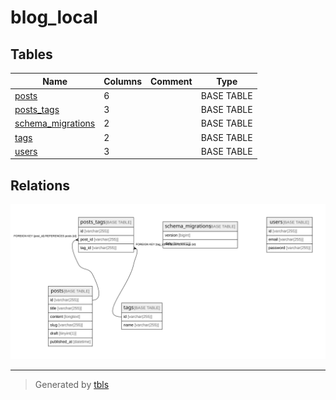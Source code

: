 # blog_local

## Tables

| Name | Columns | Comment | Type |
| ---- | ------- | ------- | ---- |
| [posts](posts.md) | 6 |  | BASE TABLE |
| [posts_tags](posts_tags.md) | 3 |  | BASE TABLE |
| [schema_migrations](schema_migrations.md) | 2 |  | BASE TABLE |
| [tags](tags.md) | 2 |  | BASE TABLE |
| [users](users.md) | 3 |  | BASE TABLE |

## Relations

![er](schema.svg)

---

> Generated by [tbls](https://github.com/k1LoW/tbls)
